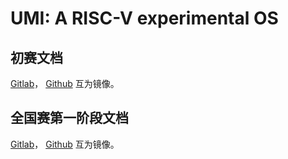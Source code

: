 # UMI: A RISC-V experimental OS

## 初赛文档

[Gitlab](https://gitlab.eduxiji.net/PLNTRY/OSKernel2023-umi/-/blob/comp1/README.md)，
[Github](https://github.com/js2xxx/umi/blob/comp1/README.md)
互为镜像。

## 全国赛第一阶段文档

[Gitlab](https://gitlab.eduxiji.net/PLNTRY/OSKernel2023-umi/-/blob/comp2/docs/index.md)，
[Github](https://github.com/js2xxx/umi/blob/comp2/docs/index.md)
互为镜像。
